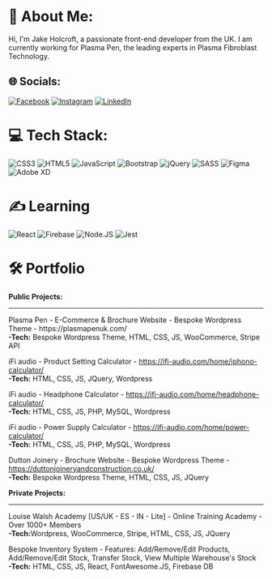 # 💫 About Me:
Hi, I'm Jake Holcroft, a passionate front-end developer from the UK. I am currently working for Plasma Pen, the leading experts in Plasma Fibroblast Technology.


## 🌐 Socials:
[![Facebook](https://img.shields.io/badge/Facebook-%231877F2.svg?logo=Facebook&logoColor=white)](https://facebook.com/jake.holcroft.1) [![Instagram](https://img.shields.io/badge/Instagram-%23E4405F.svg?logo=Instagram&logoColor=white)](https://instagram.com/jakeholcr) [![LinkedIn](https://img.shields.io/badge/LinkedIn-%230077B5.svg?logo=linkedin&logoColor=white)](https://linkedin.com/in/jake-holcroft)

# 💻 Tech Stack:
![CSS3](https://img.shields.io/badge/css3-%231572B6.svg?style=for-the-badge&logo=css3&logoColor=white) ![HTML5](https://img.shields.io/badge/html5-%23E34F26.svg?style=for-the-badge&logo=html5&logoColor=white) ![JavaScript](https://img.shields.io/badge/javascript-%23323330.svg?style=for-the-badge&logo=javascript&logoColor=%23F7DF1E) ![Bootstrap](https://img.shields.io/badge/bootstrap-%23563D7C.svg?style=for-the-badge&logo=bootstrap&logoColor=white)  ![jQuery](https://img.shields.io/badge/jquery-%230769AD.svg?style=for-the-badge&logo=jquery&logoColor=white) ![SASS](https://img.shields.io/badge/SASS-hotpink.svg?style=for-the-badge&logo=SASS&logoColor=white) ![Figma](https://img.shields.io/badge/figma-%23F24E1E.svg?style=for-the-badge&logo=figma&logoColor=white) ![Adobe XD](https://img.shields.io/badge/Adobe%20XD-470137?style=for-the-badge&logo=Adobe%20XD&logoColor=#FF61F6)

# ✍️ Learning
![React](https://img.shields.io/badge/react-%2320232a.svg?style=for-the-badge&logo=react&logoColor=%2361DAFB) ![Firebase](https://img.shields.io/badge/firebase-%23039BE5.svg?style=for-the-badge&logo=firebase)  ![Node.JS ](https://img.shields.io/badge/node.js-%231572B6.svg?style=for-the-badge&logo=node.js&logoColor=white) ![Jest](https://img.shields.io/badge/jest-%231572B6.svg?style=for-the-badge&logo=jest&logoColor=white)

# 🛠️ Portfolio
<strong>Public Projects:</strong><br/>
<hr>
Plasma Pen - E-Commerce & Brochure Website - Bespoke Wordpress Theme - https://plasmapenuk.com/<br/>
<strong>-Tech:</strong> Bespoke Wordpress Theme, HTML, CSS, JS, WooCommerce, Stripe API 

iFi audio - Product Setting Calculator - https://ifi-audio.com/home/iphono-calculator/<br/>
<strong>-Tech:</strong> HTML, CSS, JS, JQuery, Wordpress

iFi audio - Headphone Calculator - https://ifi-audio.com/home/headphone-calculator/<br/>
<strong>-Tech:</strong> HTML, CSS, JS, PHP, MySQL, Wordpress

iFi audio - Power Supply Calculator - https://ifi-audio.com/home/power-calculator/<br/>
<strong>-Tech:</strong> HTML, CSS, JS, PHP, MySQL, Wordpress

Dutton Joinery - Brochure Website - Bespoke Wordpress Theme - https://duttonjoineryandconstruction.co.uk/<br/>
<strong>-Tech:</strong> Bespoke Wordpress Theme, HTML, CSS, JS, JQuery
<br/>

<strong>Private Projects:</strong><br/>
<hr>
Louise Walsh Academy [US/UK - ES - IN - Lite] - Online Training Academy - Over 1000+ Members<br/>
<strong>-Tech:</strong>Wordpress, WooCommerce, Stripe, HTML, CSS, JS, JQuery


Bespoke Inventory System - Features: Add/Remove/Edit Products, Add/Remove/Edit Stock, Transfer Stock, View Multiple Warehouse's Stock<br/>
<strong>-Tech:</strong> HTML, CSS, JS, React, FontAwesome.JS, Firebase DB
